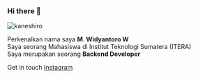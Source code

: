 ### Hi there 👋

![kaneshiro](https://github.com/wdyntr/wdyntr/assets/111499715/b0c2620c-768a-4372-8e83-bafa7fa882df)

Perkenalkan nama saya **M. Widyantoro W**  
Saya seorang Mahasiswa di Institut Teknologi Sumatera (ITERA)  
Saya merupakan seorang **Backend Developer**  

Get in touch [Instagram](https://instagram.com/wdyntrwn)
<!--
**wdyntr/wdyntr** is a ✨ _special_ ✨ repository because its `README.md` (this file) appears on your GitHub profile.

Here are some ideas to get you started:

- 🔭 I’m currently working on ...
- 🌱 I’m currently learning ...
- 👯 I’m looking to collaborate on ...
- 🤔 I’m looking for help with ...
- 💬 Ask me about ...
- 📫 How to reach me: ...
- 😄 Pronouns: ...
- ⚡ Fun fact: ...
-->
